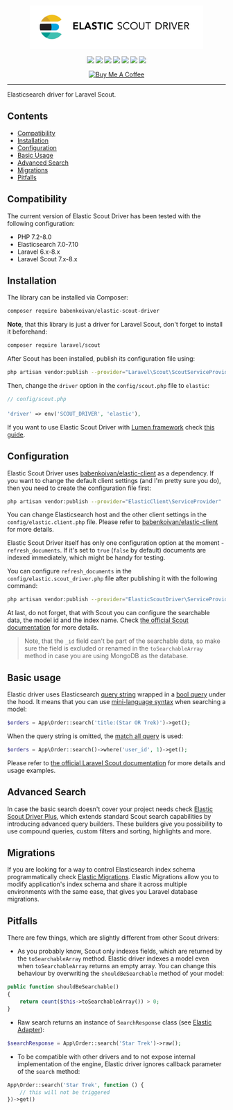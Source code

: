 <p align="center">
    <img width="400px" src="logo.gif">
</p>

<p align="center">
    <a href="https://packagist.org/packages/babenkoivan/elastic-scout-driver"><img src="https://poser.pugx.org/babenkoivan/elastic-scout-driver/v/stable"></a>
    <a href="https://packagist.org/packages/babenkoivan/elastic-scout-driver"><img src="https://poser.pugx.org/babenkoivan/elastic-scout-driver/downloads"></a>
    <a href="https://packagist.org/packages/babenkoivan/elastic-scout-driver"><img src="https://poser.pugx.org/babenkoivan/elastic-scout-driver/license"></a>
    <a href="https://github.com/babenkoivan/elastic-scout-driver-plus/actions?query=workflow%3ATests"><img src="https://github.com/babenkoivan/elastic-scout-driver-plus/workflows/Tests/badge.svg"></a>
    <a href="https://github.com/babenkoivan/elastic-scout-driver/actions?query=workflow%3A%22Code+style%22"><img src="https://github.com/babenkoivan/elastic-scout-driver/workflows/Code%20style/badge.svg"></a>
    <a href="https://github.com/babenkoivan/elastic-scout-driver/actions?query=workflow%3A%22Static+analysis%22"><img src="https://github.com/babenkoivan/elastic-scout-driver/workflows/Static%20analysis/badge.svg"></a>
    <a href="https://paypal.me/babenkoi"><img src="https://img.shields.io/badge/donate-paypal-blue"></a>
</p>

<p align="center">
    <a href="https://www.buymeacoffee.com/ivanbabenko" target="_blank"><img src="https://cdn.buymeacoffee.com/buttons/v2/default-green.png" alt="Buy Me A Coffee" height="50"></a>
</p>

---

Elasticsearch driver for Laravel Scout.

## Contents

* [Compatibility](#compatibility)
* [Installation](#installation) 
* [Configuration](#configuration)
* [Basic Usage](#basic-usage)
* [Advanced Search](#advanced-search)
* [Migrations](#migrations)
* [Pitfalls](#pitfalls)

## Compatibility

The current version of Elastic Scout Driver has been tested with the following configuration:

* PHP 7.2-8.0
* Elasticsearch 7.0-7.10
* Laravel 6.x-8.x
* Laravel Scout 7.x-8.x

## Installation

The library can be installed via Composer:

```bash
composer require babenkoivan/elastic-scout-driver
```

**Note**, that this library is just a driver for Laravel Scout, don't forget to install it beforehand:
```bash
composer require laravel/scout
``` 

After Scout has been installed, publish its configuration file using:

```bash
php artisan vendor:publish --provider="Laravel\Scout\ScoutServiceProvider"
```

Then, change the `driver` option in the `config/scout.php` file to `elastic`:

```php
// config/scout.php

'driver' => env('SCOUT_DRIVER', 'elastic'),
```

If you want to use Elastic Scout Driver with [Lumen framework](https://lumen.laravel.com/) check [this guide](https://github.com/babenkoivan/elastic-scout-driver/wiki/Lumen-Installation).

## Configuration

Elastic Scout Driver uses [babenkoivan/elastic-client](https://github.com/babenkoivan/elastic-client) as a dependency. 
If you want to change the default client settings (and I'm pretty sure you do), then you need to create the configuration file first:

```bash
php artisan vendor:publish --provider="ElasticClient\ServiceProvider"
```

You can change Elasticsearch host and the other client settings in the `config/elastic.client.php` file. 
Please refer to [babenkoivan/elastic-client](https://github.com/babenkoivan/elastic-client) for more details.

Elastic Scout Driver itself has only one configuration option at the moment - `refresh_documents`. 
If it's set to `true` (`false` by default) documents are indexed immediately, which might be handy for testing.   

You can configure `refresh_documents` in the `config/elastic.scout_driver.php` file after publishing it with the following command:

```bash
php artisan vendor:publish --provider="ElasticScoutDriver\ServiceProvider"
``` 

At last, do not forget, that with Scout you can configure the searchable data, the model id and the index name.
Check [the official Scout documentation](https://laravel.com/docs/master/scout#configuration) for more details.

> Note, that the `_id` field can't be part of the searchable data, so make sure the field is excluded or renamed 
> in the `toSearchableArray` method in case you are using MongoDB as the database.

## Basic usage

Elastic driver uses Elasticsearch [query string](https://www.elastic.co/guide/en/elasticsearch/reference/current/query-dsl-query-string-query.html)
wrapped in a [bool query](https://www.elastic.co/guide/en/elasticsearch/reference/current/query-dsl-bool-query.html) 
under the hood. It means that you can use [mini-language syntax](https://www.elastic.co/guide/en/elasticsearch/reference/current/query-dsl-query-string-query.html#query-string-syntax)
when searching a model:

```php
$orders = App\Order::search('title:(Star OR Trek)')->get();
```

When the query string is omitted, the [match all query](https://www.elastic.co/guide/en/elasticsearch/reference/current/query-dsl-match-all-query.html) 
is used:
```php
$orders = App\Order::search()->where('user_id', 1)->get();
``` 

Please refer to [the official Laravel Scout documentation](https://laravel.com/docs/master/scout)
for more details and usage examples.

## Advanced Search

In case the basic search doesn't cover your project needs check [Elastic Scout Driver Plus](https://github.com/babenkoivan/elastic-scout-driver-plus),
which extends standard Scout search capabilities by introducing advanced query builders. These builders give you 
possibility to use compound queries, custom filters and sorting, highlights and more.

## Migrations

If you are looking for a way to control Elasticsearch index schema programmatically check [Elastic Migrations](https://github.com/babenkoivan/elastic-migrations).
Elastic Migrations allow you to modify application's index schema and share it across multiple environments with the same ease, 
that gives you Laravel database migrations.

## Pitfalls

There are few things, which are slightly different from other Scout drivers:
* As you probably know, Scout only indexes fields, which are returned by the `toSearchableArray` method. 
Elastic driver indexes a model even when `toSearchableArray` returns an empty array. You can change this behaviour by 
overwriting the `shouldBeSearchable` method of your model:
```php
public function shouldBeSearchable()
{
    return count($this->toSearchableArray()) > 0;
}
```
* Raw search returns an instance of `SearchResponse` class (see [Elastic Adapter](https://github.com/babenkoivan/elastic-adapter#search)):
```php
$searchResponse = App\Order::search('Star Trek')->raw();
``` 
* To be compatible with other drivers and to not expose internal implementation of the engine, Elastic driver ignores callback
parameter of the `search` method:
```php
App\Order::search('Star Trek', function () {
    // this will not be triggered
})->get()
```
